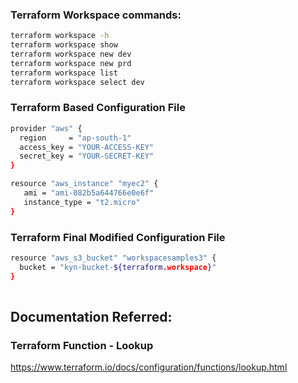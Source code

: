### Terraform Workspace commands:
```sh
terraform workspace -h
terraform workspace show
terraform workspace new dev
terraform workspace new prd
terraform workspace list
terraform workspace select dev
```

### Terraform Based Configuration File
```sh
provider "aws" {
  region     = "ap-south-1"
  access_key = "YOUR-ACCESS-KEY"
  secret_key = "YOUR-SECRET-KEY"
}

resource "aws_instance" "myec2" {
   ami = "ami-082b5a644766e0e6f"
   instance_type = "t2.micro"
}
```

### Terraform Final Modified Configuration File
```sh
resource "aws_s3_bucket" "workspacesamples3" {
  bucket = "kyn-bucket-${terraform.workspace}"
}
  
```

## Documentation Referred:

### Terraform Function - Lookup

https://www.terraform.io/docs/configuration/functions/lookup.html

